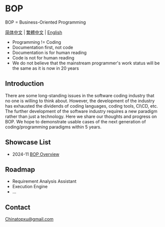 # BOP

BOP = Business-Oriented Programming

[简体中文]("../zh-CN/README_zh-CN.md") | [繁體中文]("../zn-TW/README_zh-TW.md") | [English]("../en/README_en.md")

* Programming != Coding
* Documentation first, not code
* Documentation is for human reading
* Code is not for human reading
* We do not believe that the mainstream programmer's work status will be the same as it is now in 20 years

## Introduction

There are some long-standing issues in the software coding industry that no one is willing to think about. However, the development of the industry has exhausted the dividends of coding languages, coding tools, CI\CD, etc. The further development of the software industry requires a new paradigm rather than just a technology. Here we share our thoughts and progress on BOP. We hope to demonstrate usable cases of the next generation of coding/programming paradigms within 5 years.

## Showcase List

- 2024-11 [BOP Overview]("../zh-CN/202411/BOP概述/BOP概述.md")

## Roadmap

* Requirement Analysis Assistant
* Execution Engine
* ...

## Contact

Chinatopxu@gmail.com